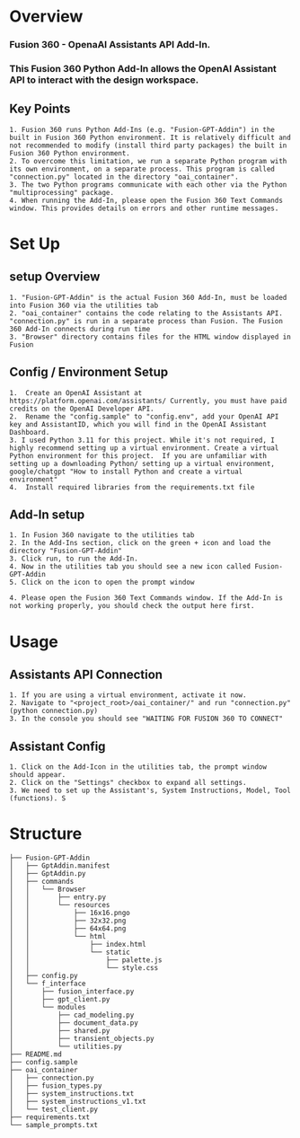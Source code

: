 
# Overview
### Fusion 360 - OpenaAI Assistants API Add-In.
### This Fusion 360 Python Add-In allows the OpenAI Assistant API to interact with the design workspace.

## Key Points
    1. Fusion 360 runs Python Add-Ins (e.g. "Fusion-GPT-Addin") in the built in Fusion 360 Python environment. It is relatively difficult and not recommended to modify (install third party packages) the built in Fusion 360 Python environment.
    2. To overcome this limitation, we run a separate Python program with its own environment, on a separate process. This program is called "connection.py" located in the directory "oai_container".
    3. The two Python programs communicate with each other via the Python "multiprocessing" package.
    4. When running the Add-In, please open the Fusion 360 Text Commands window. This provides details on errors and other runtime messages.


# Set Up

## setup Overview
    1. "Fusion-GPT-Addin" is the actual Fusion 360 Add-In, must be loaded into Fusion 360 via the utilities tab
    2. "oai_container" contains the code relating to the Assistants API. "connection.py" is run in a separate process than Fusion. The Fusion 360 Add-In connects during run time
    3. "Browser" directory contains files for the HTML window displayed in Fusion

## Config / Environment Setup
    1.  Create an OpenAI Assistant at https://platform.openai.com/assistants/ Currently, you must have paid credits on the OpenAI Developer API. 
    2.  Rename the "config.sample" to "config.env", add your OpenAI API key and AssistantID, which you will find in the OpenAI Assistant Dashboard.
    3. I used Python 3.11 for this project. While it's not required, I highly recommend setting up a virtual environment. Create a virtual Python environment for this project.  If you are unfamiliar with setting up a downloading Python/ setting up a virtual environment, google/chatgpt "How to install Python and create a virtual environment" 
    4.  Install required libraries from the requirements.txt file

## Add-In setup
    1. In Fusion 360 navigate to the utilities tab
    2. In the Add-Ins section, click on the green + icon and load the directory "Fusion-GPT-Addin"
    3. Click run, to run the Add-In.
    4. Now in the utilities tab you should see a new icon called Fusion-GPT-Addin
    5. Click on the icon to open the prompt window

    4. Please open the Fusion 360 Text Commands window. If the Add-In is not working properly, you should check the output here first.



# Usage
## Assistants API Connection
    1. If you are using a virtual environment, activate it now.
    2. Navigate to "<project_root>/oai_container/" and run "connection.py" (python connection.py)
    3. In the console you should see "WAITING FOR FUSION 360 TO CONNECT"

## Assistant Config
    1. Click on the Add-Icon in the utilities tab, the prompt window should appear.
    2. Click on the "Settings" checkbox to expand all settings. 
    3. We need to set up the Assistant's, System Instructions, Model, Tool (functions). S



# Structure
```
├── Fusion-GPT-Addin
│   ├── GptAddin.manifest
│   ├── GptAddin.py
│   ├── commands
│   │   └── Browser
│   │       ├── entry.py
│   │       └── resources
│   │           ├── 16x16.pngo
│   │           ├── 32x32.png 
│   │           ├── 64x64.png
│   │           └── html
│   │               ├── index.html
│   │               └── static
│   │                   ├── palette.js
│   │                   └── style.css
│   ├── config.py
│   └── f_interface
│       ├── fusion_interface.py
│       ├── gpt_client.py
│       └── modules
│           ├── cad_modeling.py
│           ├── document_data.py
│           ├── shared.py
│           ├── transient_objects.py
│           └── utilities.py
├── README.md
├── config.sample
├── oai_container
│   ├── connection.py
│   ├── fusion_types.py
│   ├── system_instructions.txt
│   ├── system_instructions_v1.txt
│   └── test_client.py
├── requirements.txt
└── sample_prompts.txt
```

















